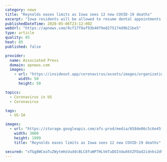 ```yaml
---
category: news
title: "Reynolds eases limits as Iowa sees 12 new COVID-19 deaths"
excerpt: "Iowa residents will be allowed to resume dental appointments as Iowa Gov. Kim Reynolds made more moves Wednesday to ease restrictions that were imposed to slow the"
publishedDateTime: 2020-05-06T23:12:00Z
webUrl: "https://apnews.com/9cf17f8af93b40f9e8275174d9b21be5"
type: article
quality: 85
heat: 85
published: false

provider:
  name: Associated Press
  domain: apnews.com
  images:
    - url: "https://insideout.app/coronavirus/assets/images/organizations/apnews.com-50x50.jpg"
      width: 50
      height: 50

topics:
  - Coronavirus in US
  - Coronavirus

tags:
  - US-IA

images:
  - url: "https://storage.googleapis.com/afs-prod/media/658de06c5c6e45f2947687ce3acaacc2/3000.jpeg"
    width: 3000
    height: 1999
    title: "Reynolds eases limits as Iowa sees 12 new COVID-19 deaths"

secured: "xTGg8WCeaTuZWytmHzUuddcBLC8fuWP7HLVmTuDOInUwX6VZFDad2idnks2d9qkKtomFeXMH1Fr4dRtxc5gu0S+JfufT4K/8eDFveTvZ7z0rPM3U9aGSSey9a3ajmKXTTgocpALEwxGURky1D5fDvcI9uKRtPQbnUO1QNimzJyF8fjm2ilu1xVoCjjYm8LAmvxoReOjSx5UzuBu0lxmpEsWiXf2gs8/yrZ7R9CDz+/xolpoUcKBcAnOkyIoaIRJL/OcUkx/xWL3YG5mtaQpqraHYPyFYrmrVCqi9EbZRVhU4UJONzMhIN5PssrkcxeyJ;tbLiYupPwNN4gNE6Kfc6Aw=="
---
```



